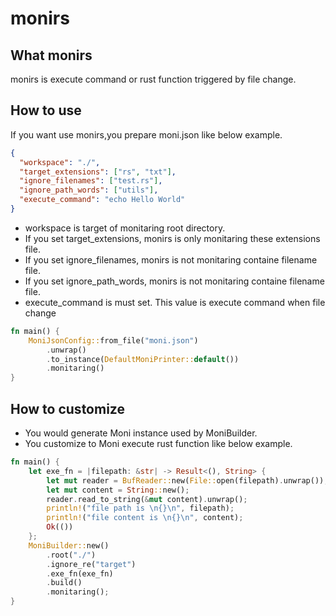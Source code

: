 # monirs

## What monirs

monirs is execute command or rust function triggered by file change.

## How to use

If you want use monirs,you prepare moni.json like below example.

```json
{
  "workspace": "./",
  "target_extensions": ["rs", "txt"],
  "ignore_filenames": ["test.rs"],
  "ignore_path_words": ["utils"],
  "execute_command": "echo Hello World"
}
```

- workspace is target of monitaring root directory.
- If you set target_extensions, monirs is only monitaring these extensions file.
- If you set ignore_filenames, monirs is not monitaring containe filename file.
- If you set ignore_path_words, monirs is not monitaring containe filename file.
- execute_command is must set. This value is execute command when file change

```rust
fn main() {
    MoniJsonConfig::from_file("moni.json")
        .unwrap()
        .to_instance(DefaultMoniPrinter::default())
        .monitaring()
}
```

## How to customize

- You would generate Moni instance used by MoniBuilder.
- You customize to Moni execute rust function like below example.

```rust
fn main() {
    let exe_fn = |filepath: &str| -> Result<(), String> {
        let mut reader = BufReader::new(File::open(filepath).unwrap());
        let mut content = String::new();
        reader.read_to_string(&mut content).unwrap();
        println!("file path is \n{}\n", filepath);
        println!("file content is \n{}\n", content);
        Ok(())
    };
    MoniBuilder::new()
        .root("./")
        .ignore_re("target")
        .exe_fn(exe_fn)
        .build()
        .monitaring();
}
```
